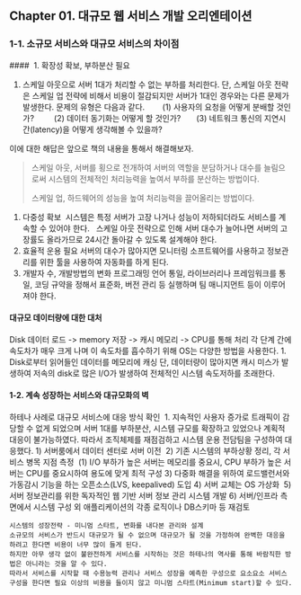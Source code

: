 Chapter 01. 대규모 웹 서비스 개발 오리엔테이션
----------------------------------------------

### 1-1. 소규모 서비스와 대규모 서비스의 차이점

####  1. 확장성 확보, 부하분산 필요

1) 스케일 아웃으로 서버 1대가 처리할 수 없는 부하를 처리한다. 단, 스케일 아웃 전략은 스케일 업 전략에 비해서 비용이 절감되지만 서버가 1대인 경우와는 다른 문제가 발생한다. 문제의 유형은 다음과 같다.        (1) 사용자의 요청을 어떻게 분배할 것인가?         (2) 데이터 동기화는 어떻게 할 것인가?       (3) 네트워크 통신의 지연시간(latency)을 어떻게 생각해볼 수 있을까?

이에 대한 해답은 앞으로 책의 내용을 통해서 해결해보자. 

> 스케일 아웃, 서버를 횡으로 전개하여 서버의 역할을 분담하거나 대수를 늘림으로써 시스템의 전체적인 처리능력을 높여서 부하를 분산하는 방법이다.
>
> 스케일 업, 하드웨어의 성능을 높여 처리능력을 끌어올리는 방법이다.

1.	다중성 확보  시스템은 특정 서버가 고장 나거나 성능이 저하되더라도 서비스를 계속할 수 있어야 한다.   스케일 아웃 전략으로 인해 서버 대수가 늘어나면 서버의 고장률도 올라가므로 24시간 돌아갈 수 있도록 설계해야 한다. 
2.	효율적 운용 필요 서버의 대수가 많아지면 모니터링 소프트웨어를 사용하고 정보관리를 위한 툴을 사용하여 자동화를 하게 된다.
3.	개발자 수, 개발방법의 변화 프로그래밍 언어 통일, 라이브러리나 프레임워크를 통일, 코딩 규약을 정해서 표준화, 버전 관리 등 실행하며 팀 매니지먼트 등이 이루어져야 한다.

#### 대규모 데이터량에 대한 대처 

Disk 데이터 로드 -> memory 저장 -> 캐시 메모리 -> CPU를 통해 처리 각 단계 간에 속도차가 매우 크게 나며 이 속도차를 흡수하기 위해 OS는 다양한 방법을 사용한다. 1. Disk로부터 읽어들인 데이터를 메모리에 캐싱 단, 데이터량이 많아지면 캐시 미스가 발생하여 저속의 disk로 많은 I/O가 발생하여 전체적인 시스템 속도저하를 초래한다. 

#### 1-2. 계속 성장하는 서비스와 대규모화의 벽 

하테나 사례로 대규모 서비스에 대응 방식 확인  1. 지속적인 사용자 증가로 트래픽이 감당할 수 없게 되었으며 서버 1대를 부하분산, 시스템 규모를 확장하고 있었으나 계획적 대응이 불가능하였다. 따라서 조직체제를 재점검하고 시스템 운용 전담팀을 구성하여 대응했다. 1) 서버룸에서 데이터 센터로 서버 이전  2) 기존 시스템의 부하상황 정리, 각 서비스 병목 지점 측정  (1) I/O 부하가 높은 서버는 메모리를 중요시, CPU 부하가 높은 서버는 CPU를 중요시하여 용도에 맞게 최적 구성 3) 다중화 해결을 위하여 로드밸런서와 가동감시 기능을 하는 오픈소스(LVS, keepalived) 도입 4) 서버 교체는 OS 가상화  5) 서버 정보관리를 위한 독자적인 웹 기반 서버 정보 관리 시스템 개발 6) 서버/인프라 측면에서 시스템 구성 외 애플리케이션의 각종 로직이나 DB스키마 등 재검토 

```
시스템의 성장전략 - 미니멈 스타트, 변화를 내다본 관리와 설계
소규모의 서비스가 반드시 대규모가 될 수 없으며 대규모가 될 것을 가정하여 완벽한 대응을 하려고 한다면 비용이 너무 많이 들게 된다.
하지만 아무 생각 없이 불완전하게 서비스를 시작하는 것은 하테나의 역사를 통해 바람직한 방법은 아니라는 것을 알 수 있다. 
따라서 서비스를 시작할 때 수용능력 관리나 서비스 성장을 예측한 구성으로 요소요소 서비스 구성을 한다면 필요 이상의 비용을 들이지 않고 미니멈 스타트(Minimum start)할 수 있다.
```
